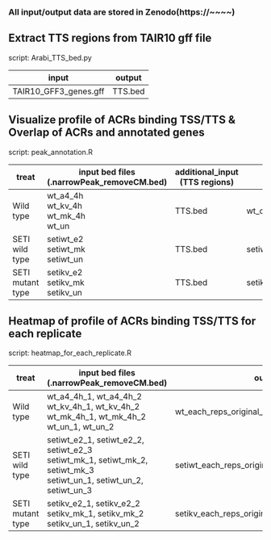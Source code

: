 ### All input/output data are stored in Zenodo(https://~~~~)

## Extract TTS regions from TAIR10 gff file

script: Arabi_TTS_bed.py

| input  | output  |
|---|---|
| TAIR10_GFF3_genes.gff | TTS.bed |

## Visualize profile of ACRs binding TSS/TTS & Overlap of ACRs and annotated genes

script: peak_annotation.R

| treat  | input bed files <br> (.narrowPeak_removeCM.bed)  | additional_input (TTS regions) |  output  |
|---|---|---|---|
| Wild type | wt_a4_4h <br> wt_kv_4h <br> wt_mk_4h <br> wt_un | TTS.bed | wt_original_peak_removeCM.html |
| SETI wild type | setiwt_e2 <br> setiwt_mk <br> setiwt_un | TTS.bed | setiwt_original_peak_removeCM.html |
| SETI mutant type | setikv_e2 <br> setikv_mk <br> setikv_un | TTS.bed | setikv_original_peak_removeCM.html |

## Heatmap of profile of ACRs binding TSS/TTS for each replicate

script: heatmap_for_each_replicate.R

| treat  | input bed files <br> (.narrowPeak_removeCM.bed)  | output |
|---|---|---|
| Wild type | wt_a4_4h_1, wt_a4_4h_2 <br> wt_kv_4h_1, wt_kv_4h_2 <br> wt_mk_4h_1, wt_mk_4h_2 <br> wt_un_1, wt_un_2 | wt_each_reps_original_peak_removeCM.html |
| SETI wild type | setiwt_e2_1, setiwt_e2_2, setiwt_e2_3 <br> setiwt_mk_1, setiwt_mk_2, setiwt_mk_3 <br> setiwt_un_1, setiwt_un_2, setiwt_un_3 | setiwt_each_reps_original_peak_removeCM.html |
| SETI mutant type | setikv_e2_1, setikv_e2_2 <br> setikv_mk_1, setikv_mk_2 <br> setikv_un_1, setikv_un_2 | setikv_each_reps_original_peak_removeCM.html |
